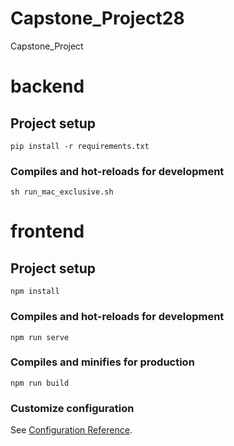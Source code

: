 # Capstone_Project28

Capstone_Project


# backend

## Project setup

```
pip install -r requirements.txt
```

### Compiles and hot-reloads for development

```
sh run_mac_exclusive.sh
```


# frontend

## Project setup

```
npm install
```

### Compiles and hot-reloads for development

```
npm run serve
```

### Compiles and minifies for production

```
npm run build
```

### Customize configuration

See [Configuration Reference](https://cli.vuejs.org/config/).
